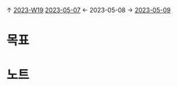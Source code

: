 
↑ [2023-W19](2023-W19.md)
[2023-05-07](2023-05-07.md) ← 2023-05-08 → [2023-05-09](2023-05-09.md)


# 목표



# 노트




